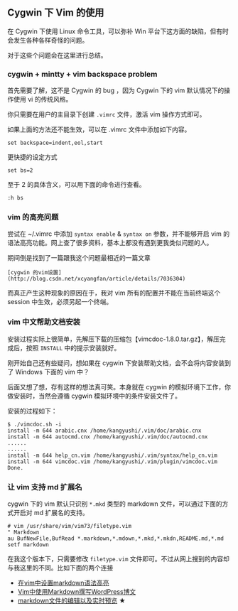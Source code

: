 ## Cygwin 下 Vim 的使用
在 Cygwin 下使用 Linux 命令工具，可以弥补 Win 平台下这方面的缺陷，但有时会发生各种各样奇怪的问题。

对于这些个问题会在这里进行总结。

### cygwin + mintty + vim backspace problem
首先需要了解，这不是 Cygwin 的 bug ，因为 Cygwin 下的 vim 默认情况下的操作使用 vi 的传统风格。

你只需要在用户的主目录下创建 `.vimrc` 文件，激活 vim 操作方式即可。

如果上面的方法还不能生效，可以在 .vimrc 文件中添加如下内容。

    set backspace=indent,eol,start

更快捷的设定方式

    set bs=2

至于 2 的具体含义，可以用下面的命令进行查看。

    :h bs


### vim 的高亮问题
尝试在 ~/.vimrc 中添加 `syntax enable` & `syntax on` 参数，并不能够开启 vim 的语法高亮功能。网上查了很多资料，基本上都没有遇到更我类似问题的人。

期间倒是找到了一篇跟我这个问题最相近的一篇文章

    [cygwin 的vim设置](http://blog.csdn.net/xcyangfan/article/details/7036304)

而真正产生这种现象的原因在于，我对 vim 所有的配置并不能在当前终端这个 session 中生效，必须另起一个终端。

### vim 中文帮助文档安装
安装过程实际上很简单，先解压下载的压缩包【vimcdoc-1.8.0.tar.gz】，解压完成后，按照 `INSTALL` 中的提示安装就好。

刚开始自己还有些疑问，想如果在 cygwin 下安装帮助文档，会不会将内容安装到了 Windows 下面的 vim 中？

后面又想了想，存有这样的想法真可笑。本身就在 cygwin 的模拟环境下工作，你做安装时，当然会遵循 cygwin 模拟环境中的条件安装文件了。

安装的过程如下：

	$ ./vimcdoc.sh -i
	install -m 644 arabic.cnx /home/kangyushi/.vim/doc/arabic.cnx
	install -m 644 autocmd.cnx /home/kangyushi/.vim/doc/autocmd.cnx
	......
	......
	install -m 644 help_cn.vim /home/kangyushi/.vim/syntax/help_cn.vim
	install -m 644 vimcdoc.vim /home/kangyushi/.vim/plugin/vimcdoc.vim
	Done.

### 让 vim 支持 md 扩展名
cygwin 下的 vim 默认只识别 `*.mkd` 类型的 markdown 文件，可以通过下面的方式开启对 md 扩展名的支持。

	# vim /usr/share/vim/vim73/filetype.vim
	" Markdown
	au BufNewFile,BufRead *.markdown,*.mdown,*.mkd,*.mkdn,README.md,*.md  setf markdown

在我这个版本下，只需要修改 `filetype.vim` 文件即可。不过从网上搜到的内容却与我这里的不同。比如下面的两个连接

 * [在vim中设置markdown语法高亮](http://calefy.org/2012/03/01/set-vim-markdown-syntax-highlight.html)
 * [Vim中使用Markdown撰写WordPress博文](http://www.cherrot.com/2012/03/wordpress-blogging-with-markdown-in-vim)
 * [markdown文件的编辑以及实时预览](http://www.ooso.net/archives/611) ★
